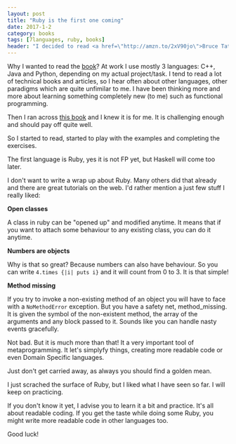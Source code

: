```yaml
---
layout: post
title: "Ruby is the first one coming"
date: 2017-1-2
category: books
tags: [7languages, ruby, books]
header: "I decided to read <a href=\"http://amzn.to/2xV90jo\">Bruce Tate's Seven Languages in Seven Weeks</a> and I just finished with the first one: Ruby!"
---
```



Why I wanted to read the [book](http://amzn.to/2xV90jo)? At work I use mostly 3 languages: C++, Java and Python, depending on my actual project/task. I tend to read a lot of technical books and articles, so I hear often about other languages, other paradigms which are quite unfimilar to me. I have been thinking more and more about learning something completely new (to me) such as functional programming.

Then I ran across [this book](http://amzn.to/2xV90jo) and I knew it is for me. It is challenging enough and should pay off quite well.

So I started to read, started to play with the examples and completing the exercises. 

The first language is Ruby, yes it is not FP yet, but Haskell will come too later.

I don't want to write a wrap up about Ruby. Many others did that already and there are great tutorials on the web. I'd rather mention a just few stuff I really liked:

**Open classes**

A class in ruby can be "opened up" and modified anytime. It means that if you want to attach some behaviour to any existing class, you can do it anytime.

**Numbers are objects**

Why is that so great? Because numbers can also have behaviour. So you can write `4.times {|i| puts i}` and it will count from 0 to 3. It is that simple!

**Method missing**

If you try to invoke a non-existing method of an object you will have to face with a `NoMethodError` exception. But you have a safety net, method_missing. It is given the symbol of the non-existent method, the array of the arguments and any block passed to it. Sounds like you can handle nasty events gracefully.

Not bad. But it is much more than that! It a very important tool of metaprogramming. It let's simplyfy things, creating more readable code or even Domain Specific languages.

Just don't get carried away, as always you should find a golden mean.

I just scrached the surface of Ruby, but I liked what I have seen so far. I will keep on practicing.

If you don't know it yet, I advise you to learn it a bit and practice. It's all about readable coding. If you get the taste while doing some Ruby, you might write more readable code in other languages too.

Good luck!
